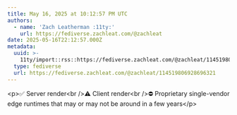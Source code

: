 ```yaml
---
title: May 16, 2025 at 10:12:57 PM UTC
authors:
  - name: 'Zach Leatherman :11ty:'
    url: https://fediverse.zachleat.com/@zachleat
date: 2025-05-16T22:12:57.000Z
metadata:
  uuid: >-
    11ty/import::rss::https://fediverse.zachleat.com/@zachleat/114519806928696321
  type: fediverse
  url: https://fediverse.zachleat.com/@zachleat/114519806928696321
---
```

\<p>✅ Server render\<br />⚠️ Client render\<br />⛔️ Proprietary single-vendor edge runtimes that may or may not be around in a few years\</p>